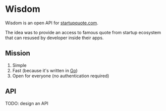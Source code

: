 # Wisdom

Wisdom is an open API for [startupquote.com](http://startupquote.com/).

The idea was to provide an access to famous quote from startup ecosystem 
that can resused by developer inside their apps.

## Mission

1. Simple
2. Fast (because it's written in [Go](http://golang.or))
3. Open for everyone (no authentication required)

## API
TODO: design an API